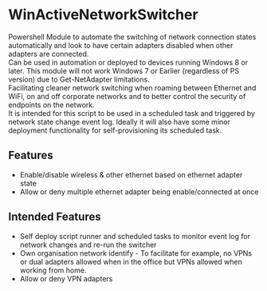 # WinActiveNetworkSwitcher 

Powershell Module to automate the switching of network connection states automatically and look to have certain adapters disabled when other adapters are connected.  
Can be used in automation or deployed to devices running Windows 8 or later. This module will not work Windows 7 or Earlier (regardless of PS version) due to Get-NetAdapter limitations.  
Facilitating cleaner network switching when roaming between Ethernet and WiFi, on and off corporate networks and to better control the security of endpoints on the network.  
It is intended for this script to be used in a scheduled task and triggered by network state change event log. Ideally it will also have some minor deployment functionality for self-provisioning its scheduled task.

## Features
* Enable/disable wireless & other ethernet based on ethernet adapter state
* Allow or deny multiple ethernet adapter being enable/connected at once

## Intended Features
* Self deploy script runner and scheduled tasks to monitor event log for network changes and re-run the switcher
* Own organisation network identify - To facilitate for example, no VPNs or dual adapters allowed when in the office but VPNs allowed when working from home.
* Allow or deny VPN adapters